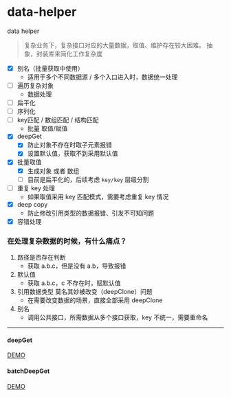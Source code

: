 # data-helper

data helper

> 复杂业务下，复杂接口对应的大量数据，取值、维护存在较大困难。
> 抽象，封装库来简化工作复杂度

* [x] 别名（批量获取中使用）
    * 适用于多个不同数据源 / 多个入口进入时，数据统一处理
* [ ] 遍历复杂对象
    * 数据处理
* [ ] 扁平化
* [ ] 序列化
* [ ] key匹配 / 数组匹配 / 结构匹配
    * 批量 取值/赋值
* [x] deepGet
    * [x] 防止对象不存在时取子元素报错
    * [x] 设置默认值，获取不到采用默认值
* [x] 批量取值
    * [x] 生成对象 或者 数组
    * [ ] 目前是扁平化的，后续考虑 `key/key` 层级分割
* [ ] 重复 key 处理
    * 如果取值采用 key 匹配模式，需要考虑重复 key 情况
* [x] deep copy
    * 防止修改引用类型的数据报错、引发不可知问题
* [x] 容错处理

### 在处理复杂数据的时候，有什么痛点？

1. 路径是否存在判断
    * 获取 a.b.c，但是没有 a.b，导致报错
2. 默认值
    * 获取 a.b.c，c 不存在时，赋默认值
3. 引用数据类型 莫名其妙被改变（deepClone）问题
    * 在需要改变数据的场景，直接全部采用 deepClone
4. 别名
    * 调用公共接口，所需数据从多个接口获取，key 不统一，需要重命名

***

#### deepGet

[DEMO](https://github.com/ReAlign/data-helper/blob/master/example/demo/deep-get.js)

#### batchDeepGet

[DEMO](https://github.com/ReAlign/data-helper/blob/master/example/demo/batch-deep-get.js)
